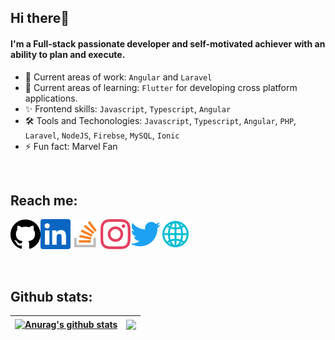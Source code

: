 ## Hi there👋

#### I'm a Full-stack passionate developer and self-motivated achiever with an ability to plan and execute.

- 🔭 Current areas of work: `Angular` and `Laravel`
- 🌱 Current areas of learning: `Flutter` for developing cross platform applications.
- ✨ Frontend skills: `Javascript`, `Typescript`, `Angular`
- 🛠 Tools and Techonologies: `Javascript`, `Typescript`, `Angular`, `PHP`, `Laravel`, `NodeJS`, `Firebse`, `MySQL`, `Ionic`
- ⚡ Fun fact: Marvel Fan 
<br>

## Reach me:
<a href="https://github.com/coderman401/"><img align="left" src="https://raw.githubusercontent.com/coderman401/coderman401/main/svgs/github.svg" alt="Github"></a>
<a href="https://www.linkedin.com/in/kishan-panchal-859417162/"><img align="left" src="https://raw.githubusercontent.com/coderman401/coderman401/main/svgs/linkedin.svg" alt="Linkedin"></a>
<a href="https://stackoverflow.com/users/12666651/coderman401/"><img align="left" src="https://raw.githubusercontent.com/coderman401/coderman401/main/svgs/stackoverflow.svg" alt="Stackoverflow"></a>
<a href="https://www.instagram.com/coderman401/"><img align="left" src="https://raw.githubusercontent.com/coderman401/coderman401/main/svgs/instagram.svg" alt="Instagram"></a>
<a href="https://twitter.com/coderman401/"><img align="left" src="https://raw.githubusercontent.com/coderman401/coderman401/main/svgs/twitter.svg" alt="Twitter"></a>
<a href="https://kishanpanchal03.web.app/"><img  src="https://raw.githubusercontent.com/coderman401/coderman401/main/svgs/website.svg" alt="Portfolio"></a>
<p align="left"></p>
<br />

## Github stats:

| <a href="https://coderman401.web.app/demos/"><img align="center" src="https://github-readme-stats.vercel.app/api?username=coderman401&show_icons=true&include_all_commits=true&theme=dracula&hide_border=true" alt="Anurag's github stats" /></a> | <a href="https://coderman401.web.app/demos/"><img align="center" src="https://github-readme-stats.vercel.app/api/top-langs/?username=coderman401&layout=compact&theme=dracula&hide_border=true" /></a> |
| ------------- | ------------- |
